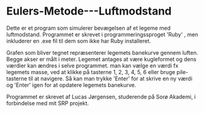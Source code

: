 # Eulers-Metode---Luftmodstand

Dette er et program som simulerer bevægelsen af et legeme med luftmodstand. 
Programmet er skrevet i programmeringssproget 'Ruby' , men inkluderer en .exe fil til dem som ikke har Ruby installeret.

Grafen som bliver tegnet repræsenterer legemets banekurve gennem luften. Begge akser er målt i meter.
Legemet antages at være kugleformet og dens værdier kan ændres i selve programmet.
man kan vælge en værdi fx legemets masse, ved at klikke på tasterne 1, 2, 3, 4, 5, 6 eller bruge pile-tasterne til at navigere.
Så kan man trykke 'Enter' for at skrive en ny værdi og 'Enter' igen for at opdatere legemets banekurve.

Programmet er skrevet af Lucas Jørgensen, studerende på Sorø Akademi, i forbindelse med mit SRP projekt.
